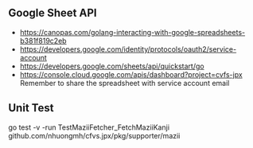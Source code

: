 
## Google Sheet API
- https://canopas.com/golang-interacting-with-google-spreadsheets-b381f819c2eb
- https://developers.google.com/identity/protocols/oauth2/service-account
- https://developers.google.com/sheets/api/quickstart/go
- https://console.cloud.google.com/apis/dashboard?project=cvfs-jpx
Remember to share the spreadsheet with service account email


## Unit Test
go test -v -run TestMaziiFetcher_FetchMaziiKanji github.com/nhuongmh/cfvs.jpx/pkg/supporter/mazii
